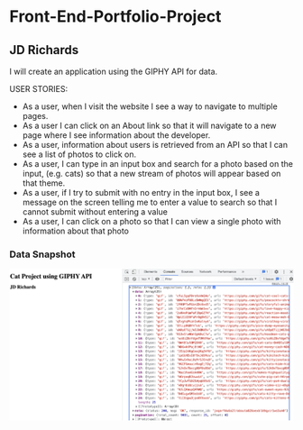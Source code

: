 # Front-End-Portfolio-Project

## JD Richards

I will create an application using the GIPHY API for data.

USER STORIES:

- As a user, when I visit the website I see a way to navigate to multiple pages.
- As a user I can click on an About link so that it will navigate to a new page where I see information about the developer.
- As a user, information about users is retrieved from an API so that I can see a list of photos to click on.
- As a user, I can type in an input box and search for a photo based on the input, (e.g. cats) so that a new stream of photos will appear based on that theme.
- As a user, if I try to submit with no entry in the input box, I see a message on the screen telling me to enter a value to search so that I cannot submit without entering a value
- As a user, I can click on a photo so that I can view a single photo with information about that photo

### Data Snapshot

![API Data Screenshot](./assets/api-data.png)
